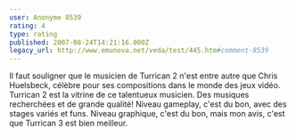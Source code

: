 ```yaml
---
user: Anonyme 8539
rating: 4
type: rating
published: 2007-08-24T14:21:16.000Z
legacy_url: http://www.emunova.net/veda/test/445.htm#comment-8539
---
```

Il faut souligner que le musicien de Turrican 2 n'est entre autre que Chris Huelsbeck, célèbre pour ses compositions dans le monde des jeux vidéo. Turrican 2 est la vitrine de ce talentueux musicien. Des musiques recherchées et de grande qualité! Niveau gameplay, c'est du bon, avec des stages variés et funs. Niveau graphique, c'est du bon, mais mon avis, c'est que Turrican 3 est bien meilleur.